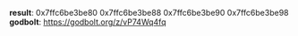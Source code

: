 **result**:
0x7ffc6be3be80 0x7ffc6be3be88 0x7ffc6be3be90 0x7ffc6be3be98 
**godbolt**: https://godbolt.org/z/vP74Wq4fq